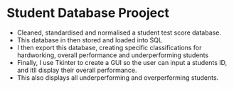# Student Database Prooject
- Cleaned, standardised and normalised a student test score database. 
- This database in then stored and loaded into SQL 
- I then export this database, creating specific classifications for hardworking, overall performance and underperforming students
- Finally, I use Tkinter to create a GUI so the user can input a students ID, and itll display their overall performance. 
- This also displays all underperforming and overperforming students. 

